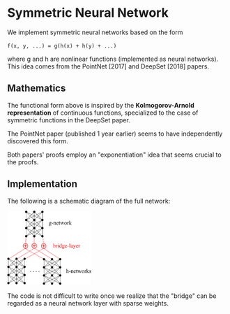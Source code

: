 # Symmetric Neural Network

We implement symmetric neural networks based on the form

    f(x, y, ...) = g(h(x) + h(y) + ...)

where g and h are nonlinear functions (implemented as neural networks).  This idea comes from the PointNet [2017] and DeepSet [2018] papers.

## Mathematics

The functional form above is inspired by the **Kolmogorov-Arnold representation** of continuous functions, specialized to the case of symmetric functions in the DeepSet paper.

The PointNet paper (published 1 year earlier) seems to have independently discovered this form.

Both papers' proofs employ an "exponentiation" idea that seems crucial to the proofs.

## Implementation

The following is a schematic diagram of the full network:

<img src="g-and-h-networks.png" style="width: 20vw"/>

The code is not difficult to write once we realize that the "bridge" can be regarded as a neural network layer with sparse weights.
